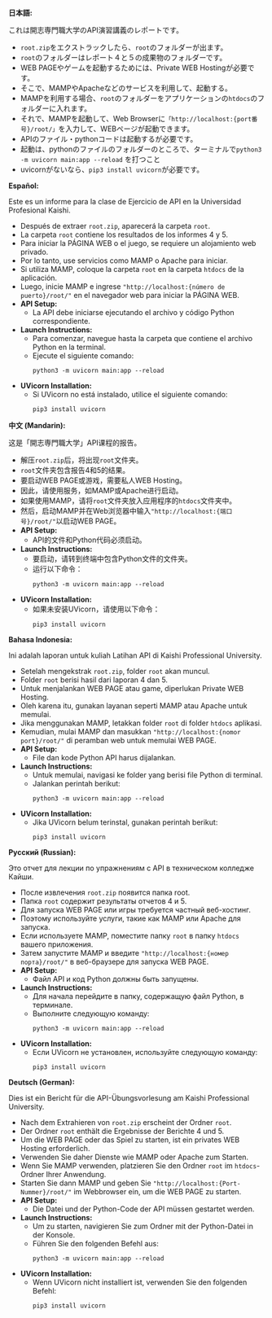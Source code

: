 **日本語:**

これは開志専門職大学のAPI演習講義のレポートです。

- `root.zip`をエクストラックしたら、`root`のフォルダーが出ます。
- `root`のフォルダーはレポート４と５の成果物のフォルダーです。
- WEB PAGEやゲームを起動するためには、Private WEB Hostingが必要です。
- そこで、MAMPやApacheなどのサービスを利用して、起動する。
- MAMPを利用する場合、`root`のフォルダーをアプリケーションの`htdocs`のフォルダーに入れます。
- それで、MAMPを起動して、Web Browserに`「http://localhost:{port番号}/root/」`を入力して、WEBページが起動できます。
- APIのファイル・pythonコードは起動するが必要です。
- 起動は、pythonのファイルのフォルダーのところで、ターミナルで`python3 -m uvicorn main:app --reload` を打つこと
- uvicornがないなら、`pip3 install uvicorn`が必要です。

**Español:**

Este es un informe para la clase de Ejercicio de API en la Universidad Profesional Kaishi.

- Después de extraer `root.zip`, aparecerá la carpeta `root`.
- La carpeta `root` contiene los resultados de los informes 4 y 5.
- Para iniciar la PÁGINA WEB o el juego, se requiere un alojamiento web privado.
- Por lo tanto, use servicios como MAMP o Apache para iniciar.
- Si utiliza MAMP, coloque la carpeta `root` en la carpeta `htdocs` de la aplicación.
- Luego, inicie MAMP e ingrese `"http://localhost:{número de puerto}/root/"` en el navegador web para iniciar la PÁGINA WEB.
- **API Setup:**
  - La API debe iniciarse ejecutando el archivo y código Python correspondiente.
- **Launch Instructions:**
  - Para comenzar, navegue hasta la carpeta que contiene el archivo Python en la terminal.
  - Ejecute el siguiente comando:
    ```
    python3 -m uvicorn main:app --reload
    ```
- **UVicorn Installation:**
  - Si UVicorn no está instalado, utilice el siguiente comando:
    ```
    pip3 install uvicorn
    ```

**中文 (Mandarin):**

这是「開志専門職大学」API课程的报告。

- 解压`root.zip`后，将出现`root`文件夹。
- `root`文件夹包含报告4和5的结果。
- 要启动WEB PAGE或游戏，需要私人WEB Hosting。
- 因此，请使用服务，如MAMP或Apache进行启动。
- 如果使用MAMP，请将`root`文件夹放入应用程序的`htdocs`文件夹中。
- 然后，启动MAMP并在Web浏览器中输入`"http://localhost:{端口号}/root/"`以启动WEB PAGE。
- **API Setup:**
  - API的文件和Python代码必须启动。
- **Launch Instructions:**
  - 要启动，请转到终端中包含Python文件的文件夹。
  - 运行以下命令：
    ```
    python3 -m uvicorn main:app --reload
    ```
- **UVicorn Installation:**
  - 如果未安装UVicorn，请使用以下命令：
    ```
    pip3 install uvicorn
    ```

**Bahasa Indonesia:**

Ini adalah laporan untuk kuliah Latihan API di Kaishi Professional University.

- Setelah mengekstrak `root.zip`, folder `root` akan muncul.
- Folder `root` berisi hasil dari laporan 4 dan 5.
- Untuk menjalankan WEB PAGE atau game, diperlukan Private WEB Hosting.
- Oleh karena itu, gunakan layanan seperti MAMP atau Apache untuk memulai.
- Jika menggunakan MAMP, letakkan folder `root` di folder `htdocs` aplikasi.
- Kemudian, mulai MAMP dan masukkan `"http://localhost:{nomor port}/root/"` di peramban web untuk memulai WEB PAGE.
- **API Setup:**
  - File dan kode Python API harus dijalankan.
- **Launch Instructions:**
  - Untuk memulai, navigasi ke folder yang berisi file Python di terminal.
  - Jalankan perintah berikut:
    ```
    python3 -m uvicorn main:app --reload
    ```
- **UVicorn Installation:**
  - Jika UVicorn belum terinstal, gunakan perintah berikut:
    ```
    pip3 install uvicorn
    ```

**Русский (Russian):**

Это отчет для лекции по упражнениям с API в техническом колледже Кайши.

- После извлечения `root.zip` появится папка root.
- Папка `root` содержит результаты отчетов 4 и 5.
- Для запуска WEB PAGE или игры требуется частный веб-хостинг.
- Поэтому используйте услуги, такие как MAMP или Apache для запуска.
- Если используете MAMP, поместите папку `root` в папку `htdocs` вашего приложения.
- Затем запустите MAMP и введите `"http://localhost:{номер порта}/root/"` в веб-браузере для запуска WEB PAGE.
- **API Setup:**
  - Файл API и код Python должны быть запущены.
- **Launch Instructions:**
  - Для начала перейдите в папку, содержащую файл Python, в терминале.
  - Выполните следующую команду:
    ```
    python3 -m uvicorn main:app --reload
    ```
- **UVicorn Installation:**
  - Если UVicorn не установлен, используйте следующую команду:
    ```
    pip3 install uvicorn
    ```

**Deutsch (German):**

Dies ist ein Bericht für die API-Übungsvorlesung am Kaishi Professional University.

- Nach dem Extrahieren von `root.zip` erscheint der Ordner `root`.
- Der Ordner `root` enthält die Ergebnisse der Berichte 4 und 5.
- Um die WEB PAGE oder das Spiel zu starten, ist ein privates WEB Hosting erforderlich.
- Verwenden Sie daher Dienste wie MAMP oder Apache zum Starten.
- Wenn Sie MAMP verwenden, platzieren Sie den Ordner `root` im `htdocs`-Ordner Ihrer Anwendung.
- Starten Sie dann MAMP und geben Sie `"http://localhost:{Port-Nummer}/root/"` im Webbrowser ein, um die WEB PAGE zu starten.
- **API Setup:**
  - Die Datei und der Python-Code der API müssen gestartet werden.
- **Launch Instructions:**
  - Um zu starten, navigieren Sie zum Ordner mit der Python-Datei in der Konsole.
  - Führen Sie den folgenden Befehl aus:
    ```
    python3 -m uvicorn main:app --reload
    ```
- **UVicorn Installation:**
  - Wenn UVicorn nicht installiert ist, verwenden Sie den folgenden Befehl:
    ```
    pip3 install uvicorn
    ```
